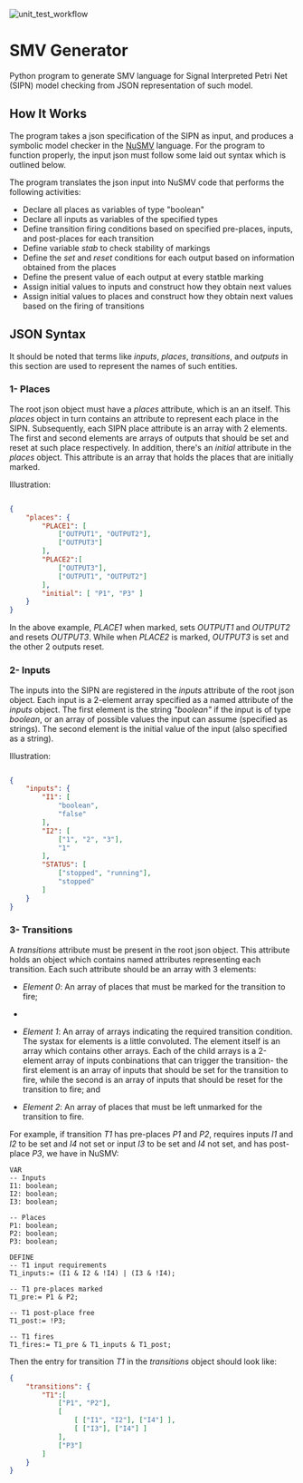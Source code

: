 ![unit_test_workflow](https://github.com/Faaizz/smv_generator/tree/main/.github/workflows/unittest.yml/badge.svg)

# SMV Generator
Python program to generate SMV language for Signal Interpreted Petri Net (SIPN) model checking from JSON representation of such model. 

## How It Works
The program takes a json specification of the SIPN as input, and produces a symbolic model checker in the [NuSMV](http://nusmv.fbk.eu/) language. 
For the program to function properly, the input json must follow some laid out syntax which is outlined below.  

The program translates the json input into NuSMV code that performs the following activities:
- Declare all places as variables of type "boolean"
- Declare all inputs as variables of the specified types
- Define transition firing conditions based on specified pre-places, inputs, and post-places for each transition
- Define variable *stab* to check stability of markings
- Define the *set* and *reset* conditions for each output based on information obtained from the places
- Define the present value of each output at every statble marking
- Assign initial values to inputs and construct how they obtain next values
- Assign initial values to places and construct how they obtain next values based on the firing of transitions

## JSON Syntax
It should be noted that terms like *inputs*, *places*, *transitions*, and *outputs* in this section are used to represent the names of such entities. 


### 1- Places
The root json object must have a *places* attribute, which is an an itself. 
This *places* object in turn contains an attribute to represent each place in the SIPN. 
Subsequently, each SIPN place attribute is an array with 2 elements. 
The first and second elements are arrays of outputs that should be set and reset at such place respectively. 
In addition, there's an *initial* attribute in the *places* object. 
This attribute is an array that holds the places that are initially marked.  

Illustration:

```json

{
    "places": {
        "PLACE1": [
            ["OUTPUT1", "OUTPUT2"],
            ["OUTPUT3"]
        ],
        "PLACE2":[
            ["OUTPUT3"],
            ["OUTPUT1", "OUTPUT2"]
        ],
        "initial": [ "P1", "P3" ]
    }
}
```

In the above example, *PLACE1* when marked, sets *OUTPUT1* and *OUTPUT2* and resets *OUTPUT3*. 
While when *PLACE2* is marked, *OUTPUT3* is set and the other 2 outputs reset.  


### 2- Inputs
The inputs into the SIPN are registered in the *inputs* attribute of the root json object. 
Each input is a 2-element array specified as a named attribute of the *inputs* object. 
The first element is the string *"boolean"* if the input is of type *boolean*, 
or an array of possible values the input can assume (specified as strings). 
The second element is the initial value of the input (also specified as a string).  

Illustration:
```json

{
    "inputs": {
        "I1": [
            "boolean",
            "false"
        ],
        "I2": [
            ["1", "2", "3"],
            "1"
        ],
        "STATUS": [
            ["stopped", "running"],
            "stopped"
        ]
    }
}

```

### 3- Transitions
A *transitions* attribute must be present in the root json object. This attribute holds an object which contains named attributes representing each transition. 
Each such attribute should be an array with 3 elements: 

- *Element 0*: An array of places that must be marked for the transition to fire;
- 
- *Element 1*: An array of arrays indicating the required transition condition. The systax for elements is a little convoluted. 
The element itself is an array which contains other arrays. Each of the child arrays is a 2-element array of inputs conbinations that can trigger the transition- the first element is an array of inputs that should be set for the transition to fire, while the second is an array of inputs that should be reset for the transition to fire; and 

- *Element 2*: An array of places that must be left unmarked for the transition to fire.  

For example, if transition *T1* has pre-places *P1* and *P2*, requires inputs *I1* and *I2* to be set and *I4* not set or input *I3* to be set and *I4* not set, and has post-place *P3*, we have in NuSMV:
```smv
VAR
-- Inputs
I1: boolean;
I2: boolean;
I3: boolean;

-- Places
P1: boolean;
P2: boolean;
P3: boolean;

DEFINE
-- T1 input requirements
T1_inputs:= (I1 & I2 & !I4) | (I3 & !I4);

-- T1 pre-places marked
T1_pre:= P1 & P2;

-- T1 post-place free
T1_post:= !P3;

-- T1 fires
T1_fires:= T1_pre & T1_inputs & T1_post;

```  

Then the entry for transition *T1* in the *transitions* object should look like:
```json
{
    "transitions": {
        "T1":[
            ["P1", "P2"],
            [
                [ ["I1", "I2"], ["I4"] ],
                [ ["I3"], ["I4"] ]
            ],
            ["P3"]
        ]
    }
}
```
